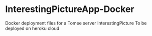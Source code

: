 # InterestingPictureApp-Docker
Docker deployment files for a Tomee server InterestingPicture
To be deployed on heroku cloud
